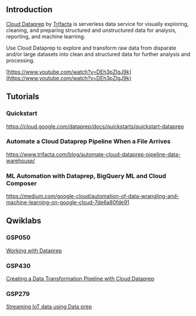 

## Introduction

[Cloud Dataprep](https://cloud.google.com/dataprep) by [Trifacta](https://www.trifacta.com/) is  serverless data service for visually exploring, cleaning, and preparing structured and unstructured data for analysis, reporting, and machine learning. 



Use Cloud Dataprep to explore and transform raw data from disparate and/or large datasets into clean and structured data for further analysis and processing.




[https://www.youtube.com/watch?v=DEh3pZIgJ9k](https://www.youtube.com/watch?v=DEh3pZIgJ9k)


## Tutorials

### Quickstart

https://cloud.google.com/dataprep/docs/quickstarts/quickstart-dataprep


### Automate a Cloud Dataprep Pipeline When a File Arrives

https://www.trifacta.com/blog/automate-cloud-dataprep-pipeline-data-warehouse/

### ML Automation with Dataprep, BigQuery ML and Cloud Composer

https://medium.com/google-cloud/automation-of-data-wrangling-and-machine-learning-on-google-cloud-7de6a80fde91



## Qwiklabs

### GSP050

[Working with Dataprep](https://www.qwiklabs.com/focuses/610?locale=en&parent=catalog)

### GSP430

[Creating a Data Transformation Pipeline with Cloud Dataprep](https://www.qwiklabs.com/focuses/4415?parent=catalog)

### GSP279

[Streaming IoT data using Data prep](
https://www.qwiklabs.com/focuses/2764?locale=en&parent=catalog)

